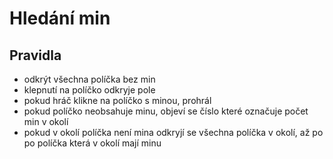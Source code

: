 # Hledání min

## Pravidla

- odkrýt všechna políčka bez min
- klepnutí na políčko odkryje pole
- pokud hráč klikne na políčko s minou, prohrál
- pokud políčko neobsahuje minu, objeví se číslo které označuje počet min v okolí
- pokud v okolí políčka není mina odkryjí se všechna políčka v okolí, až po po políčka která v okolí mají minu
